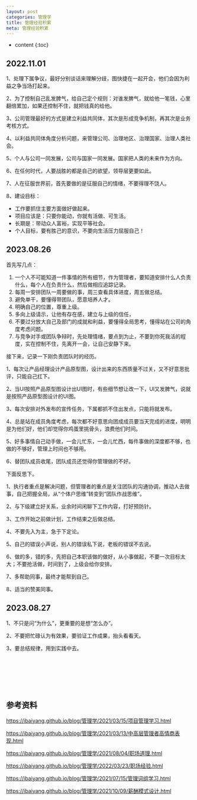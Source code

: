 ```yaml
---
layout: post
categories: 管理学
title: 管理经验积累
meta: 管理经验积累
---
```

* content
{:toc}

## 2022.11.01

1、处理下属争议，最好分别谈话来理解分歧，图快捷在一起开会，他们会因为利益之争当场打起来。

2、为了控制自己乱发脾气，给自己定个规则：对谁发脾气，就给他一笔钱，心里翻倍累加，如果还控制不住，就把钱真的给他。

3、公司管理最好的方式是建立利益共同体，其次是形成竞争机制，再其次是业务考核方式。

4、以利益共同体角度分析问题，来管理公司、治理地区、治理国家、治理人类社会。

5、个人与公司一同发展，公司与国家一同发展。国家把人类的未来作为方向。

6、在任何时代，人要战胜的都是自己的欲望，领导层更要如此。

7、人在征服世界前，首先要做的是征服自己的情绪，不要得理不饶人。

8、建设目标：
* 工作要抓住主要方面做好做起来。
* 项目应该是：只要你能动，你就有活做、可生活。
* 长期是：带动众人富裕，实现平等社会。
* 个人目标，要有胜己的意识，不要向生活压力屈服自己！

## 2023.08.26

首先写几点：
1. 一个人不可能知道一件事情的所有细节，作为管理者，要知道安排什么人负责什么，每个人在负责什么，然后做相应追踪记录。
2. 每周一安排团队一周要做的事，周三查看具体进度，周五做总结。
3. 避免单干，要懂得带团队，愿意培养人才。
4. 明确自己的位置，尊重上级。
5. 多向上级请示，让他有存在感，建立与上级的信任，
6. 不要过分放大自己及部门的成就和利益，要懂得全局思考，懂得站在公司的角度考虑问题。
7. 与竞争对手或团队争辩时，先处理情绪，要点到为止，不要到你死我活的程度，实在控制不住，先离开一会，让自己安静下来。

接下来，记录一下刚负责团队时的经历。

1、每次让产品经理设计产品原型图，设计出来的东西质量不过关，又不好意思批评，只能自己扛下。

2、当UI按照产品原型图设计出UI图时，有些细节想让改一下，UI又发脾气，说就是按照产品原型图设计的UI图。

3、每次安排对外发布的宣传任务，下属都抓不住出发点，只能将就发布。

4、总是站在成员角度考虑，每次都不好意思向团成成员要当天完成的进度，明明是为他们好，他们却觉得你鸡蛋里挑骨头，浪费他们时间。

5、好多事情自己动手做，一会儿忙东，一会儿忙西，每件事做的深度都不够，也做的不够好，管理上时间也不够用。

6、替团队成员收尾，团队成员还觉得你管理做的不好。

下面反思下。

1、执行者重点是解决问题，但管理者的重点是关注团队的沟通协调，推动人去做事，自己把握全局，从“个体户思维”转变到“团队作战思维”。

2、与下级建立好关系，业余时间闲聊下工作内容，打好预防针。

3、工作开始之前做计划，工作结束之后做总结。

4、不要先入为主，急于下定论。

5、自己的错误小声说，别人的错误私下说，老板的错误不去说。

6、做的多，错的多，先把自己本职该做的做好，从小事做起，不要一次目标太大；不要抢活做，时间到了，上级会给你安排。

7、多帮助同事，最终才能帮到自己。

8、适当的赞美同事。

## 2023.08.27

1、不只是问“为什么”，更重要的是想“怎么办”。

2、不要把忙碌认为有效果，要验证工作成果，抬头看看天。

3、要总结规律，用到实践中去。 






<br/><br/><br/><br/><br/>
## 参考资料

<https://ibaiyang.github.io/blog/管理学/2021/03/15/项目管理学习.html>

<https://ibaiyang.github.io/blog/管理学/2021/03/13/中高层管理者高情商表现.html>

<https://ibaiyang.github.io/blog/管理学/2021/08/04/职场道理.html>

<https://ibaiyang.github.io/blog/管理学/2022/03/23/职场经验.html>

<https://ibaiyang.github.io/blog/管理学/2021/07/15/管理词组学习.html>

<https://ibaiyang.github.io/blog/管理学/2021/10/09/薪酬模式设计.html>


